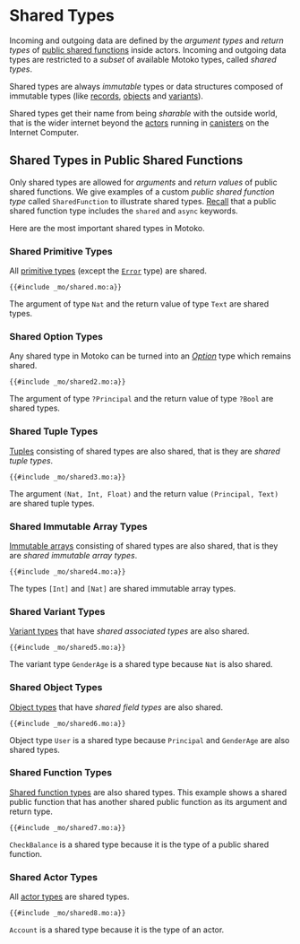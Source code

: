 # Shared Types
Incoming and outgoing data are defined by the *argument types* and *return types* of [public shared functions](/internet-computer-programming-concepts/actors.html#public-shared-functions-in-actors) inside actors. Incoming and outgoing data types are restricted to a *subset* of available Motoko types, called *shared types*.

Shared types are always *immutable* types or data structures composed of immutable types (like [records](/common-programming-concepts/types/records.html), [objects](/common-programming-concepts/objects-and-classes/objects.html) and [variants](/common-programming-concepts/types/variants.html)). 

Shared types get their name from being *sharable* with the outside world, that is the wider internet beyond the [actors](/internet-computer-programming-concepts/actors.html) running in [canisters](/internet-computer-programming-concepts/actors/actor-to-canister.html) on the Internet Computer.

## Shared Types in Public Shared Functions
Only shared types are allowed for *arguments* and *return values* of public shared functions. We give examples of a custom *public shared function type* called `SharedFunction` to illustrate shared types. [Recall](/internet-computer-programming-concepts/actors.html#actor-type) that a public shared function type includes the `shared` and `async` keywords.

Here are the most important shared types in Motoko.

### Shared Primitive Types
All [primitive types](/common-programming-concepts/types.html#primitive-types) (except the [`Error`](/base-library/utils/error.html) type) are shared.
```motoko
{{#include _mo/shared.mo:a}}
```
The argument of type `Nat` and the return value of type `Text` are shared types.

### Shared Option Types
Any shared type in Motoko can be turned into an [*Option*](/common-programming-concepts/options-and-results.html) type which remains shared. 
```motoko
{{#include _mo/shared2.mo:a}}
```
The argument of type `?Principal` and the return value of type `?Bool` are shared types.

### Shared Tuple Types
[Tuples](/common-programming-concepts/types/tuples.html) consisting of shared types are also shared, that is they are *shared tuple types*. 
```motoko
{{#include _mo/shared3.mo:a}}
```
The argument `(Nat, Int, Float)` and the return value `(Principal, Text)` are shared tuple types. 

### Shared Immutable Array Types
[Immutable arrays](/common-programming-concepts/types/immutable-arrays.html) consisting of shared types are also shared, that is they are *shared immutable array types*. 
```motoko
{{#include _mo/shared4.mo:a}}
```
The types `[Int]` and `[Nat]` are shared immutable array types. 

### Shared Variant Types
[Variant types](/common-programming-concepts/types/variants.html) that have *shared associated types* are also shared. 
```motoko
{{#include _mo/shared5.mo:a}}
```
The variant type `GenderAge` is a shared type because `Nat` is also shared. 

### Shared Object Types
[Object types](/common-programming-concepts/types/variants.html) that have *shared field types* are also shared. 
```motoko
{{#include _mo/shared6.mo:a}}
```
Object type `User` is a shared type because `Principal` and `GenderAge` are also shared types. 

### Shared Function Types
[Shared function types](/internet-computer-programming-concepts/actors.html#public-shared-functions-in-actors) are also shared types. This example shows a shared public function that has another shared public function as its argument and return type. 
```motoko
{{#include _mo/shared7.mo:a}}
```
`CheckBalance` is a shared type because it is the type of a public shared function.

### Shared Actor Types
All [actor types](/internet-computer-programming-concepts/actors.html#actor-type) are shared types. 
```motoko
{{#include _mo/shared8.mo:a}}
```
`Account` is a shared type because it is the type of an actor.


